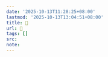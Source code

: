 ```yaml
---
date: '2025-10-13T11:28:25+08:00'
lastmod: '2025-10-13T13:04:51+08:00'
title: 󰜼
url: 󰜼
tags: []
src:
note:
---
```

